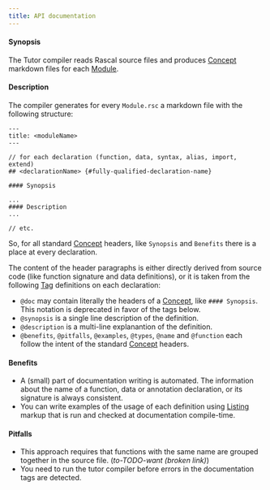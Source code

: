 ```yaml
---
title: API documentation
---
```


#### Synopsis

The Tutor compiler reads Rascal source files and produces [Concept](../../Tutor/Concept) markdown files 
for each [Module](../../Rascal/Declarations/Module).

#### Description

The compiler generates for every `Module.rsc` a markdown file with the following structure:

``````
---
title: <moduleName>
---

// for each declaration (function, data, syntax, alias, import, extend)
## <declarationName> {#fully-qualified-declaration-name}

#### Synopsis

...
#### Description
...

// etc.
``````

So, for all standard [Concept](../../Tutor/Concept) headers, like `Synopsis` and `Benefits` there is a place at every declaration.

The content of the header paragraphs is either directly derived from source code (like function signature and data definitions), or it is taken from the following [Tag](../../Rascal/Declarations/Tag) definitions on each declaration:
* `@doc` may contain literally the headers of a [Concept](../../Tutor/Concept), like `#### Synopsis`. This notation is deprecated in favor of the tags below.
* `@synopsis` is a single line description of the definition.
* `@description` is a multi-line explanantion of the definition.
* `@benefits`, `@pitfalls`, `@examples`, `@types`, `@name` and `@function` each follow the intent of the standard [Concept](../../Tutor/Concept) headers.


#### Benefits

* A (small) part of documentation writing is automated. The information about the name of a function, data or annotation declaration, or its signature is always consistent.
* You can write examples of the usage of each definition using [Listing](../../Tutor/Markup/InlineMarkup/Listing) markup that is run and checked at documentation compile-time.

#### Pitfalls 

* This approach requires that functions with the same name are grouped together in the source file. (_to-TODO-want (broken link)_)
* You need to run the tutor compiler before errors in the documentation tags are detected.

